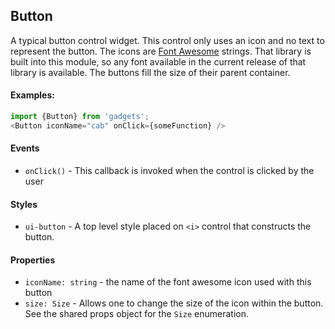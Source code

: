 <a name="module_Button"></a>

## Button
A typical button control widget.  This control only uses an icon and no text
to represent the button.  The icons are [Font Awesome](http://fontawesome.io/)
strings.  That library is built into this module, so any font available in
the current release of that library is available.  The buttons fill the size
of their parent container.

#### Examples:

```javascript
import {Button} from 'gadgets';
<Button iconName="cab" onClick={someFunction} />
```

#### Events
- `onClick()` - This callback is invoked when the control is clicked by the user

#### Styles
- `ui-button` - A top level style placed on `<i>` control that constructs the
button.

#### Properties
- `iconName: string` - the name of the font awesome icon used with this button
- `size: Size` - Allows one to change the size of the icon within the button.
See the shared props object for the `Size` enumeration.

